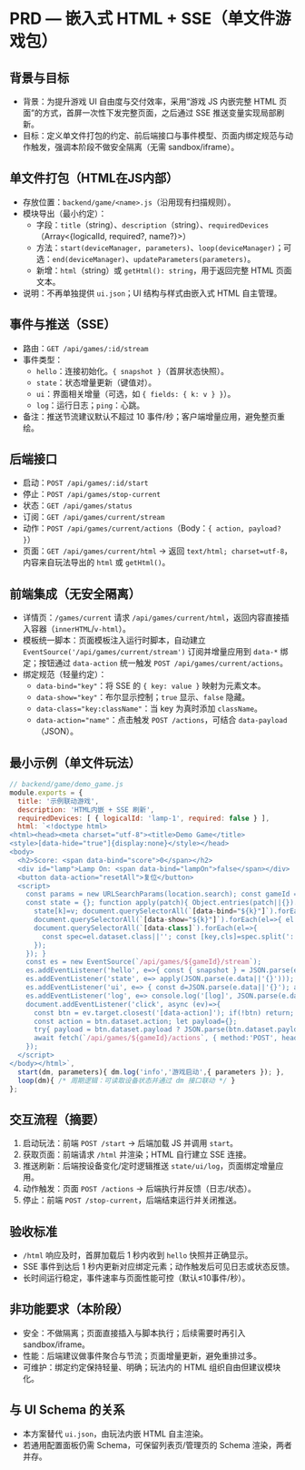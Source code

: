 # PRD — 嵌入式 HTML + SSE（单文件游戏包）

## 背景与目标
- 背景：为提升游戏 UI 自由度与交付效率，采用“游戏 JS 内嵌完整 HTML 页面”的方式，首屏一次性下发完整页面，之后通过 SSE 推送变量实现局部刷新。
- 目标：定义单文件打包的约定、前后端接口与事件模型、页面内绑定规范与动作触发，强调本阶段不做安全隔离（无需 sandbox/iframe）。

## 单文件打包（HTML在JS内部）
- 存放位置：`backend/game/<name>.js`（沿用现有扫描规则）。
- 模块导出（最小约定）：
  - 字段：`title`（string）、`description`（string）、`requiredDevices`（Array<{logicalId, required?, name?}>）
  - 方法：`start(deviceManager, parameters)`、`loop(deviceManager)`；可选：`end(deviceManager)`、`updateParameters(parameters)`。
  - 新增：`html`（string）或 `getHtml(): string`，用于返回完整 HTML 页面文本。
- 说明：不再单独提供 `ui.json`；UI 结构与样式由嵌入式 HTML 自主管理。

## 事件与推送（SSE）
- 路由：`GET /api/games/:id/stream`
- 事件类型：
  - `hello`：连接初始化。`{ snapshot }`（首屏状态快照）。
  - `state`：状态增量更新（键值对）。
  - `ui`：界面相关增量（可选，如 `{ fields: { k: v } }`）。
  - `log`：运行日志；`ping`：心跳。
- 备注：推送节流建议默认不超过 10 事件/秒；客户端增量应用，避免整页重绘。

## 后端接口
- 启动：`POST /api/games/:id/start`
- 停止：`POST /api/games/stop-current`
- 状态：`GET /api/games/status`
- 订阅：`GET /api/games/current/stream`
- 动作：`POST /api/games/current/actions`（Body：`{ action, payload? }`）
- 页面：`GET /api/games/current/html` → 返回 `text/html; charset=utf-8`，内容来自玩法导出的 `html` 或 `getHtml()`。

## 前端集成（无安全隔离）
- 详情页：`/games/current` 请求 `/api/games/current/html`，返回内容直接插入容器（`innerHTML`/`v-html`）。
- 模板统一脚本：页面模板注入运行时脚本，自动建立 `EventSource('/api/games/current/stream')` 订阅并增量应用到 `data-*` 绑定；按钮通过 `data-action` 统一触发 `POST /api/games/current/actions`。
- 绑定规范（轻量约定）：
  - `data-bind="key"`：将 SSE 的 `{ key: value }` 映射为元素文本。
  - `data-show="key"`：布尔显示控制；`true` 显示、`false` 隐藏。
  - `data-class="key:className"`：当 key 为真时添加 `className`。
  - `data-action="name"`：点击触发 `POST /actions`，可结合 `data-payload`（JSON）。

## 最小示例（单文件玩法）
```js
// backend/game/demo_game.js
module.exports = {
  title: '示例联动游戏',
  description: 'HTML内嵌 + SSE 刷新',
  requiredDevices: [ { logicalId: 'lamp-1', required: false } ],
  html: `<!doctype html>
<html><head><meta charset="utf-8"><title>Demo Game</title>
<style>[data-hide="true"]{display:none}</style></head>
<body>
  <h2>Score: <span data-bind="score">0</span></h2>
  <div id="lamp">Lamp On: <span data-bind="lampOn">false</span></div>
  <button data-action="resetAll">复位</button>
  <script>
    const params = new URLSearchParams(location.search); const gameId = params.get('id');
    const state = {}; function apply(patch){ Object.entries(patch||{}).forEach(([k,v])=>{
      state[k]=v; document.querySelectorAll(`[data-bind="${k}"]`).forEach(el=>{ el.textContent=String(v); });
      document.querySelectorAll(`[data-show="${k}"]`).forEach(el=>{ el.dataset.hide = v? 'false':'true'; });
      document.querySelectorAll(`[data-class]`).forEach(el=>{
        const spec=el.dataset.class||''; const [key,cls]=spec.split(':'); if(key===k){ el.classList.toggle(cls, !!v); }
      });
    }); }
    const es = new EventSource(`/api/games/${gameId}/stream`);
    es.addEventListener('hello', e=>{ const { snapshot } = JSON.parse(e.data||'{}'); apply(snapshot); });
    es.addEventListener('state', e=> apply(JSON.parse(e.data||'{}')));
    es.addEventListener('ui', e=> { const d=JSON.parse(e.data||'{}'); apply(d.fields||d); });
    es.addEventListener('log', e=> console.log('[log]', JSON.parse(e.data||'{}')));
    document.addEventListener('click', async (ev)=>{
      const btn = ev.target.closest('[data-action]'); if(!btn) return;
      const action = btn.dataset.action; let payload={};
      try{ payload = btn.dataset.payload ? JSON.parse(btn.dataset.payload) : {}; }catch(_){ payload={}; }
      await fetch(`/api/games/${gameId}/actions`, { method:'POST', headers:{'Content-Type':'application/json'}, body: JSON.stringify({ action, payload }) });
    });
  </script>
</body></html>`,
  start(dm, parameters){ dm.log('info','游戏启动',{ parameters }); },
  loop(dm){ /* 周期逻辑：可读取设备状态并通过 dm 接口联动 */ }
};
```

## 交互流程（摘要）
1) 启动玩法：前端 `POST /start` → 后端加载 JS 并调用 `start`。
2) 获取页面：前端请求 `/html` 并渲染；HTML 自行建立 SSE 连接。
3) 推送刷新：后端按设备变化/定时逻辑推送 `state/ui/log`，页面绑定增量应用。
4) 动作触发：页面 `POST /actions` → 后端执行并反馈（日志/状态）。
5) 停止：前端 `POST /stop-current`，后端结束运行并关闭推送。

## 验收标准
- `/html` 响应及时，首屏加载后 1 秒内收到 `hello` 快照并正确显示。
- SSE 事件到达后 1 秒内更新对应绑定元素；动作触发后可见日志或状态反馈。
- 长时间运行稳定，事件速率与页面性能可控（默认≤10事件/秒）。

## 非功能要求（本阶段）
- 安全：不做隔离；页面直接插入与脚本执行；后续需要时再引入 sandbox/iframe。
- 性能：后端建议做事件聚合与节流；页面增量更新，避免重排过多。
- 可维护：绑定约定保持轻量、明确；玩法内的 HTML 组织自由但建议模块化。

## 与 UI Schema 的关系
- 本方案替代 `ui.json`，由玩法内嵌 HTML 自主渲染。
- 若通用配置面板仍需 Schema，可保留列表页/管理页的 Schema 渲染，两者并存。